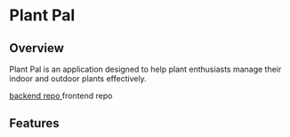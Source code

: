 # Plant Pal

## Overview
Plant Pal is an application designed to help plant enthusiasts manage their indoor and outdoor plants effectively.

[backend repo
]([url](https://github.com/johendrickson/capstone-backend))frontend repo

## Features

